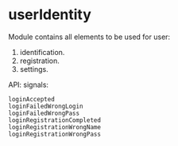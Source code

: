 # userIdentity

Module contains all elements to be used for user:
1) identification.
2) registration.
3) settings.


API: signals:

    loginAccepted
    loginFailedWrongLogin
    loginFailedWrongPass
    loginRegistrationCompleted
    loginRegistrationWrongName
    loginRegistrationWrongPass
